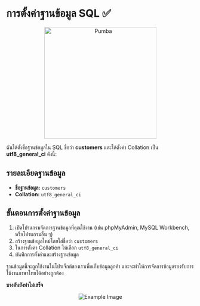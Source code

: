 # การตั้งค่าฐานข้อมูล SQL ✅

<div style="text-align: center;">
  <img src="https://preview.redd.it/nt63o3o9lxl71.jpg?auto=webp&s=14fa6f7b327b315eae5f031429c7f366bb36610b" alt="Pumba" width="300" height="300">
</div>

ฉันได้ตั้งชื่อฐานข้อมูลใน SQL ชื่อว่า **customers** และได้ตั้งค่า Collation เป็น **utf8_general_ci** ดังนี้:

## รายละเอียดฐานข้อมูล

- **ชื่อฐานข้อมูล:** `customers`
- **Collation:** `utf8_general_ci`

## ขั้นตอนการตั้งค่าฐานข้อมูล

1. เปิดโปรแกรมจัดการฐานข้อมูลที่คุณใช้งาน (เช่น phpMyAdmin, MySQL Workbench, หรือโปรแกรมอื่น ๆ)
2. สร้างฐานข้อมูลใหม่โดยใส่ชื่อว่า `customers`
3. ในการตั้งค่า Collation ให้เลือก `utf8_general_ci`
4. บันทึกการตั้งค่าและสร้างฐานข้อมูล

ฐานข้อมูลนี้จะถูกใช้งานในโปรเจ็กต์ของเราเพื่อเก็บข้อมูลลูกค้า และจะทำให้การจัดการข้อมูลรองรับการใช้งานภาษาไทยได้อย่างถูกต้อง

**บางอันยังทำไม่เสร็จ**

<div style="text-align: center;">
  <img src="https://preview.redd.it/pfo8dz19fpn61.jpg?width=1080&crop=smart&auto=webp&s=e3d85c7ed1d1499ef44c12c97a2b216e34ef370f" alt="Example Image">
</div>
